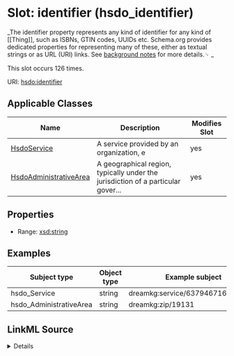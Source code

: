 

# Slot: identifier (hsdo_identifier)


_The identifier property represents any kind of identifier for any kind of [[Thing]], such as ISBNs, GTIN codes, UUIDs etc. Schema.org provides dedicated properties for representing many of these, either as textual strings or as URL (URI) links. See [background notes](/docs/datamodel.html#identifierBg) for more details.␊        _






This slot occurs 126 times.


URI: [hsdo:identifier](http://schema.org/identifier)



<!-- no inheritance hierarchy -->





## Applicable Classes

| Name | Description | Modifies Slot |
| --- | --- | --- |
| [HsdoService](../classes/HsdoService.md) | A service provided by an organization, e |  yes  |
| [HsdoAdministrativeArea](../classes/HsdoAdministrativeArea.md) | A geographical region, typically under the jurisdiction of a particular gover... |  yes  |







## Properties

* Range: [xsd:string](http://www.w3.org/2001/XMLSchema#string)






## Examples

| Subject type | Object type | Example subject | Example object | Occurrences |
| --- | --- | --- | --- | --- |
| hsdo_Service | string | dreamkg:service/6379467169595392 | 6379467169595392 | 87 |
| hsdo_AdministrativeArea | string | dreamkg:zip/19131 | 19131 | 39 |




## LinkML Source

<details>

```yaml
name: hsdo_identifier
annotations:
  count:
    tag: count
    value: 126
description: 'The identifier property represents any kind of identifier for any kind
  of [[Thing]], such as ISBNs, GTIN codes, UUIDs etc. Schema.org provides dedicated
  properties for representing many of these, either as textual strings or as URL (URI)
  links. See [background notes](/docs/datamodel.html#identifierBg) for more details.␊        '
title: identifier
examples:
- description: hsdo_Service→string
  object:
    example_object: '6379467169595392'
    example_object_type: string
    example_predicate: hsdo:identifier
    example_subject: dreamkg:service/6379467169595392
    example_subject_type: hsdo_Service
- description: hsdo_AdministrativeArea→string
  object:
    example_object: '19131'
    example_object_type: string
    example_predicate: hsdo:identifier
    example_subject: dreamkg:zip/19131
    example_subject_type: hsdo_AdministrativeArea
from_schema: dream-kg
rank: 1000
slot_uri: hsdo:identifier
alias: hsdo_identifier
domain_of:
- hsdo_AdministrativeArea
- hsdo_Service
range: string

```
</details>
